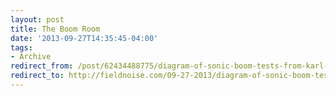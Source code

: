 ```yaml
---
layout: post 
title: The Boom Room
date: '2013-09-27T14:35:45-04:00' 
tags: 
- Archive 
redirect_from: /post/62434488775/diagram-of-sonic-boom-tests-from-karl-d-kryter/
redirect_to: http://fieldnoise.com/09-27-2013/diagram-of-sonic-boom-tests-from-karl-d-kryter.html
--- 
```




